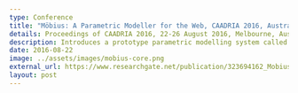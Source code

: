 ```yaml
---
type: Conference
title: "Möbius: A Parametric Modeller for the Web, CAADRIA 2016, Australia"
details: Proceedings of CAADRIA 2016, 22-26 August 2016, Melbourne, Australia, pp. 157–166.
description: Introduces a prototype parametric modelling system called Mobius, that aims to overcome the limitations of existing visual programming systems. The proposed system integrates associative and imperative programming styles and supports iterative looping and higher order functions.
date: 2016-08-22
image: ../assets/images/mobius-core.png
external_url: https://www.researchgate.net/publication/323694162_Mobius_A_Parametric_Modeller_for_the_Web
layout: post
---
```

